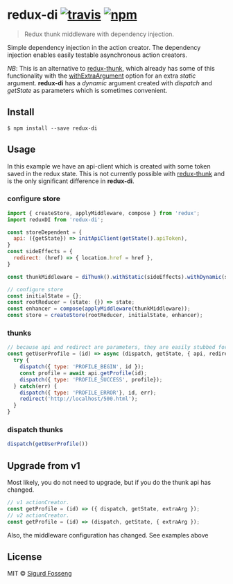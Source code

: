 # redux-di [![travis][travis-image]][travis-url] [![npm][npm-image]][npm-url]
[travis-image]: https://travis-ci.org/laat/redux-di.svg?branch=master
[travis-url]: https://travis-ci.org/laat/redux-di
[npm-image]: https://img.shields.io/npm/v/redux-di.svg?style=flat
[npm-url]: https://npmjs.org/package/redux-di

> Redux thunk middleware with dependency injection.

Simple dependency injection in the action creator. The dependency
injection enables easily testable asynchronous action creators.

*NB*:
This is an alternative to [redux-thunk](https://github.com/gaearon/redux-thunk),
which already has some of this functionality with the
[withExtraArgument](https://github.com/gaearon/redux-thunk#injecting-a-custom-argument)
option for an extra *static* argument. **redux-di** has a *dynamic* argument created
with *dispatch* and *getState* as parameters which is sometimes convenient.


## Install

```
$ npm install --save redux-di
```

## Usage

In this example we have an api-client which is created with some token saved in
the redux state. This is not currently possible with
[redux-thunk](https://github.com/gaearon/redux-thunk) and is the only
significant difference in **redux-di**.


### configure store

```js
import { createStore, applyMiddleware, compose } from 'redux';
import reduxDI from 'redux-di';

const storeDependent = {
  api: ({getState}) => initApiClient(getState().apiToken),
}
const sideEffects = {
  redirect: (href) => { location.href = href },
}

const thunkMiddleware = diThunk().withStatic(sideEffects).withDynamic(storeDependent);

// configure store
const initialState = {};
const rootReducer = (state: {}) => state;
const enhancer = compose(applyMiddleware(thunkMiddleware));
const store = createStore(rootReducer, initialState, enhancer);
```

### thunks

```js
// because api and redirect are parameters, they are easily stubbed for testing
const getUserProfile = (id) => async (dispatch, getState, { api, redirect }) => {
  try {
    dispatch({ type: 'PROFILE_BEGIN', id });
    const profile = await api.getProfile(id);
    dispatch({ type: 'PROFILE_SUCCESS', profile});
  } catch(err) {
    dispatch({ type: 'PROFILE_ERROR'}, id, err);
    redirect('http://localhost/500.html');
  }
}
```

### dispatch thunks

```js
dispatch(getUserProfile())
```

## Upgrade from v1

Most likely, you do not need to upgrade, but if you do the thunk api has changed.

```js
// v1 actionCreator.
const getProfile = (id) => ({ dispatch, getState, extraArg });
// v2 actionCreator.
const getProfile = (id) => (dispatch, getState, { extraArg });
```

Also, the middleware configuration has changed. See examples above
## License

MIT © [Sigurd Fosseng](https://github.com/laat)
